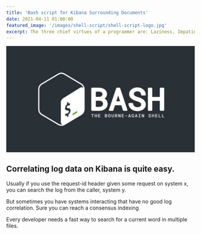 ```yaml
---
title: 'Bash script for Kibana Surrounding Documents'
date: 2021-04-11 01:00:00
featured_image: '/images/shell-script/shell-script-logo.jpg'
excerpt: The three chief virtues of a programmer are: Laziness, Impatience and Hubris.
---
```


![](/images/shell-script/shell-script-logo.jpg)


## Correlating log data on Kibana is quite easy.

Usually if you use the request-id header given some request on system x, you can search the log from the caller, system y.

But sometimes you have systems interacting that have no good log correlation. Sure you can reach a consensus indexing

 Every developer needs a fast way to search for a current word in multiple files.

